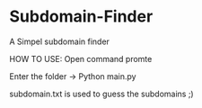 # Subdomain-Finder
A Simpel subdomain finder

HOW TO USE:
Open command promte

Enter the folder
-> Python main.py

subdomain.txt is used to guess the subdomains ;)
